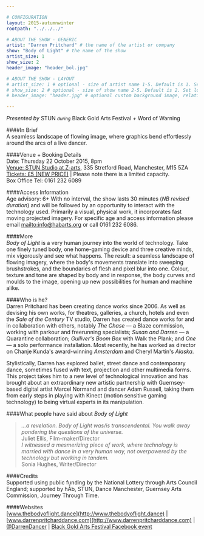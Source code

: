 ```yaml
---

# CONFIGURATION
layout: 2015-autumnwinter
rootpath: "../../../"

# ABOUT THE SHOW - GENERIC
artist: "Darren Pritchard" # the name of the artist or company
show: "Body of Light" # the name of the show
artist_size: 1
show_size: 2
header_image: "header_bol.jpg"

# ABOUT THE SHOW - LAYOUT
# artist_size: 1 # optional - size of artist name 1-5. Default is 1. Set longer names to lower values
# show_size: 2 # optional - size of show name 2-5. Default is 2. Set longer names to lower values
# header_image: "header.jpg" # optional custom background image, relative to current page

---
```

*Presented by* STUN <small>*during*</small> Black Gold Arts Festival *+* Word of Warning       
           
####In Brief     
A seamless landscape of flowing image, where graphics bend effortlessly around the arcs of a live dancer.        
          
####Venue + Booking Details       
Date: Thursday 22 October 2015, 8pm              
[Venue: STUN Studio at Z-arts](http://www.z-arts.org/about-us/getting-here), 335 Stretford Road, Manchester, M15 5ZA          
[Tickets: £5 (NEW PRICE)](http://www.z-arts.org/events/body-of-light) | Please note there is a limited capacity.         
Box Office Tel: 0161 232 6089         
        
####Access Information      
Age advisory: 6+ With no interval, the show lasts 30 minutes (*NB revised duration*) and will be followed by an opportunity to interact with the technology used. Primarily a visual, physical work, it incorporates fast moving projected imagery. For specific age and access information please email <mailto:info@habarts.org> or call 0161 232 6086.    
      
####More        
*Body of Light* is a very human journey into the world of technology. Take one finely tuned body, one home-gaming device and three creative minds, mix vigorously and see what happens. The result: a seamless landscape of flowing imagery, where the body's movements translate into sweeping brushstrokes, and the boundaries of flesh and pixel blur into one. Colour, texture and tone are shaped by body and in response, the body curves and moulds to the image, opening up new possibilities for human and machine alike.        
        
####Who is he?    
Darren Pritchard has been creating dance works since 2006. As well as devising his own works, for theatres, galleries, a church, hotels and even the *Sale of the Century* TV studio, Darren has created dance works for and in collaboration with others, notably *The Chase* — a Blaze commission, working with parkour and freerunning specialists; *Susan and Darren* — a Quarantine collaboration; *Gulliver's Boom Box* with Walk the Plank; and *One* — a solo performance installation. Most recently, he has worked as director on Chanje Kunda's award-winning *Amsterdam* and Cheryl Martin's *Alaska*.   
        
Stylistically, Darren has explored ballet, street dance and contemporary dance, sometimes fused with text, projection and other multimedia forms. This project takes him to a new level of technological innovation and has brought about an extraordinary new artistic partnership with Guernsey-based digital artist Marcel Normand and dancer Adam Russell, taking them from early steps in playing with Kinect (motion sensitive gaming technology) to being virtual experts in its manipulation.          
         
####What people have said about *Body of Light*        
>*…a revelation. Body of Light was/is transcendental. You walk away pondering the questions of the universe.*<br>Juliet Ellis, Film-maker/Director        
>*I witnessed a mesmerizing piece of work, where technology is married with dance in a very human way, not overpowered by the technology but working in tandem.*<br>Sonia Hughes, Writer/Director       
        
####Credits         
Supported using public funding by the National Lottery through Arts Council England; supported by hÅb, STUN, Dance Manchester, Guernsey Arts Commission, Journey Through Time.
         
####Websites    
[www.thebodyoflight.dance](http://www.thebodyoflight.dance) | [www.darrenpritcharddance.com](http://www.darrenpritcharddance.com) | [@DarrenDancer](http://twitter.com/DarrenDancer) | [Black Gold Arts Festival Facebook event](http://www.facebook.com/events/942571815809180)

